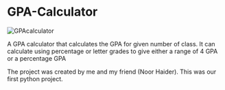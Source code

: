 # GPA-Calculator

![GPAcalculator](https://user-images.githubusercontent.com/93630502/170619929-fc962e41-1f10-44bd-8009-4798e90ab445.gif)

A GPA calculator that calculates the GPA for given number of class. It can calculate using percentage or letter grades to give either a range of 4 GPA or a percentage GPA

The project was created by me and my friend (Noor Haider). This was our first python project.
